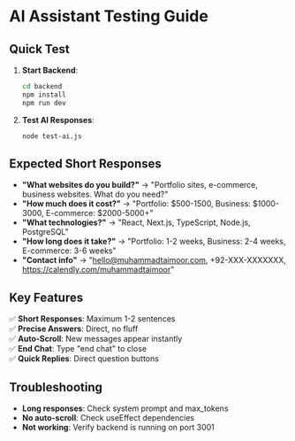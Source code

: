 # AI Assistant Testing Guide

## Quick Test

1. **Start Backend**:
   ```bash
   cd backend
   npm install
   npm run dev
   ```

2. **Test AI Responses**:
   ```bash
   node test-ai.js
   ```

## Expected Short Responses

- **"What websites do you build?"** → "Portfolio sites, e-commerce, business websites. What do you need?"
- **"How much does it cost?"** → "Portfolio: $500-1500, Business: $1000-3000, E-commerce: $2000-5000+"
- **"What technologies?"** → "React, Next.js, TypeScript, Node.js, PostgreSQL"
- **"How long does it take?"** → "Portfolio: 1-2 weeks, Business: 2-4 weeks, E-commerce: 3-6 weeks"
- **"Contact info"** → "hello@muhammadtaimoor.com, +92-XXX-XXXXXXX, https://calendly.com/muhammadtaimoor"

## Key Features

✅ **Short Responses**: Maximum 1-2 sentences  
✅ **Precise Answers**: Direct, no fluff  
✅ **Auto-Scroll**: New messages appear instantly  
✅ **End Chat**: Type "end chat" to close  
✅ **Quick Replies**: Direct question buttons  

## Troubleshooting

- **Long responses**: Check system prompt and max_tokens
- **No auto-scroll**: Check useEffect dependencies
- **Not working**: Verify backend is running on port 3001
